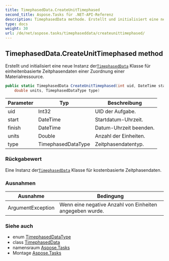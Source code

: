 ```yaml
---
title: TimephasedData.CreateUnitTimephased
second_title: Aspose.Tasks für .NET-API-Referenz
description: TimephasedData methode. Erstellt und initialisiert eine neue Instanz derTimephasedData Klasse für einheitenbasierte Zeitphasendaten einer Zuordnung einer Materialressource.
type: docs
weight: 30
url: /de/net/aspose.tasks/timephaseddata/createunittimephased/
---
```

## TimephasedData.CreateUnitTimephased method

Erstellt und initialisiert eine neue Instanz der[`TimephasedData`](../) Klasse für einheitenbasierte Zeitphasendaten einer Zuordnung einer Materialressource.

```csharp
public static TimephasedData CreateUnitTimephased(int uid, DateTime start, DateTime finish, 
    double units, TimephasedDataType type)
```

| Parameter | Typ | Beschreibung |
| --- | --- | --- |
| uid | Int32 | UID der Aufgabe. |
| start | DateTime | Startdatum-Uhrzeit. |
| finish | DateTime | Datum-Uhrzeit beenden. |
| units | Double | Anzahl der Einheiten. |
| type | TimephasedDataType | Zeitphasendatentyp. |

### Rückgabewert

Eine Instanz der[`TimephasedData`](../) Klasse für kostenbasierte Zeitphasendaten.

### Ausnahmen

| Ausnahme | Bedingung |
| --- | --- |
| ArgumentException | Wenn eine negative Anzahl von Einheiten angegeben wurde. |

### Siehe auch

* enum [TimephasedDataType](../../timephaseddatatype/)
* class [TimephasedData](../)
* namensraum [Aspose.Tasks](../../timephaseddata/)
* Montage [Aspose.Tasks](../../../)


